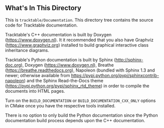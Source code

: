 ## What's In This Directory

This is `tracktable/Documentation`.  This directory tree contains the
source code for Tracktable documentation.

Tracktable's C++ documentation is built by Doxygen (https://www.doxygen.nl).
It it recommended that you also have Graphviz (https://www.graphviz.org)
installed to build graphical interactive class inheritance diagrams.

Tracktable's Python documentation is built by Sphinx (http://sphinx-doc.org),
Doxygen (https://www.doxygen.nl), Breathe (https://breathe.readthedocs.org),
Napoleon (bundled with Sphinx 1.3 and newer; otherwise available from
https://pypi.python.org/pypi/sphinxcontrib-napoleon) and the Sphinx
Read-the-Docs theme (https://pypi.python.org/pypi/sphinx_rtd_theme) in
order to compile the documents into HTML pages.

Turn on the `BUILD_DOCUMENTATION` or `BUILD_DOCUMENTATION_CXX_ONLY`
options in CMake once you have the respective tools installed.

There is no option to only build the Python documentation since the Python
documentation build process depends upon the C++ documentation.
